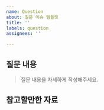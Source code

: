 ```yaml
---
name: Question
about: 질문 이슈 템플릿
title: ''
labels: question
assignees: ''

---
```


## 질문 내용

> 질문 내용을 자세하게 작성해주세요.

## 참고할만한 자료